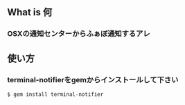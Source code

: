 What is 何
------

### OSXの通知センターからふぁぼ通知するアレ ###

使い方
------

### terminal-notifierをgemからインストールして下さい ###
  
``$ gem install terminal-notifier``

